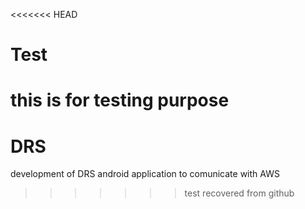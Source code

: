 <<<<<<< HEAD
# Test
this is for testing purpose
=======
# DRS
development of DRS android application to comunicate with AWS
>>>>>>> test recovered from github
